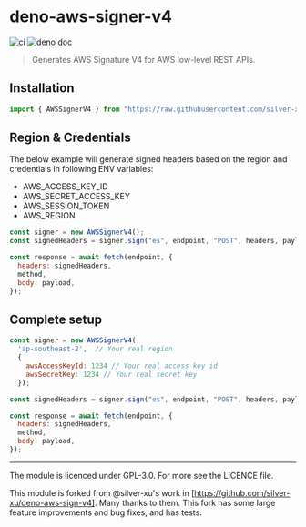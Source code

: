 # deno-aws-signer-v4

![ci](https://github.com/denoland/deno/workflows/ci/badge.svg)
[![deno doc](https://doc.deno.land/badge.svg)](https://raw.githubusercontent.com/silver-xu/deno-aws-sign-v4/master/src/mod.ts)

> Generates AWS Signature V4 for AWS low-level REST APIs.

## Installation

```ts
import { AWSSignerV4 } from "https://raw.githubusercontent.com/silver-xu/deno-aws-sign-v4/master/src/mod.ts";
```

## Region & Credentials

The below example will generate signed headers based on the region and credentials in following ENV variables:

- AWS_ACCESS_KEY_ID
- AWS_SECRET_ACCESS_KEY
- AWS_SESSION_TOKEN
- AWS_REGION

```javascript
const signer = new AWSSignerV4();
const signedHeaders = signer.sign("es", endpoint, "POST", headers, payload);

const response = await fetch(endpoint, {
  headers: signedHeaders,
  method,
  body: payload,
});
```

## Complete setup

```javascript
const signer = new AWSSignerV4(
  'ap-southeast-2',  // Your real region
  {
    awsAccessKeyId: 1234 // Your real access key id
    awsSecretKey: 1234 // Your real secret key
  });

const signedHeaders = signer.sign("es", endpoint, "POST", headers, payload);

const response = await fetch(endpoint, {
  headers: signedHeaders,
  method,
  body: payload,
});

```

---

The module is licenced under GPL-3.0. For more see the LICENCE file.

This module is forked from @silver-xu's work in [https://github.com/silver-xu/deno-aws-sign-v4]. Many thanks to them. This fork has some large feature improvements and bug fixes, and has tests.
